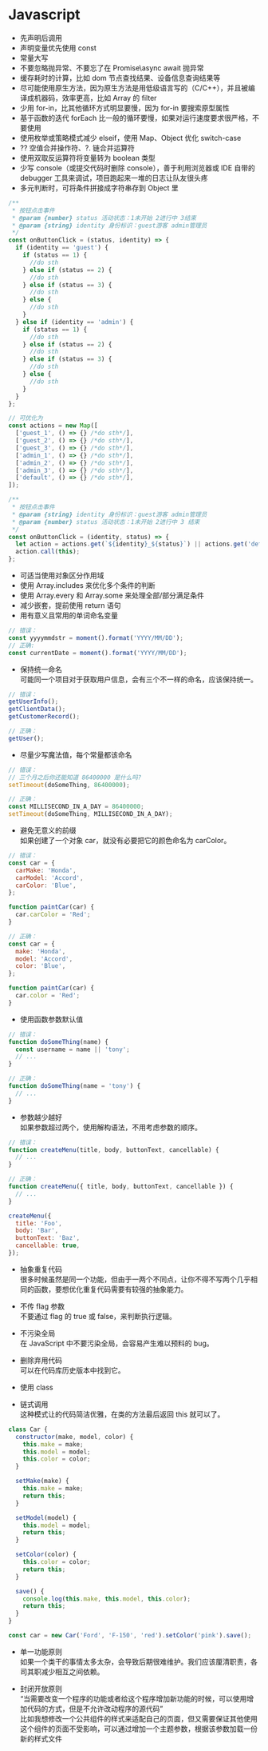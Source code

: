 # Javascript

- 先声明后调用
- 声明变量优先使用 const
- 常量大写
- 不要忽略抛异常、不要忘了在 Promise\async await 抛异常
- 缓存耗时的计算，比如 dom 节点查找结果、设备信息查询结果等
- 尽可能使用原生方法，因为原生方法是用低级语言写的（C/C++），并且被编译成机器码，效率更高，比如 Array 的 filter
- 少用 for-in，比其他循环方式明显要慢，因为 for-in 要搜索原型属性
- 基于函数的迭代 forEach 比一般的循环要慢，如果对运行速度要求很严格，不要使用
- 使用枚举或策略模式减少 elseif，使用 Map、Object 优化 switch-case
- ?? 空值合并操作符、?. 链合并运算符
- 使用双取反运算符将变量转为 boolean 类型
- 少写 console（或提交代码时删除 console），善于利用浏览器或 IDE 自带的 debugger 工具来调试，项目跑起来一堆的日志让队友很头疼
- 多元判断时，可将条件拼接成字符串存到 Object 里

```js
/**
 * 按钮点击事件
 * @param {number} status 活动状态：1未开始 2进行中 3结束
 * @param {string} identity 身份标识：guest游客 admin管理员
 */
const onButtonClick = (status, identity) => {
  if (identity == 'guest') {
    if (status == 1) {
      //do sth
    } else if (status == 2) {
      //do sth
    } else if (status == 3) {
      //do sth
    } else {
      //do sth
    }
  } else if (identity == 'admin') {
    if (status == 1) {
      //do sth
    } else if (status == 2) {
      //do sth
    } else if (status == 3) {
      //do sth
    } else {
      //do sth
    }
  }
};

// 可优化为
const actions = new Map([
  ['guest_1', () => {} /*do sth*/],
  ['guest_2', () => {} /*do sth*/],
  ['guest_3', () => {} /*do sth*/],
  ['admin_1', () => {} /*do sth*/],
  ['admin_2', () => {} /*do sth*/],
  ['admin_3', () => {} /*do sth*/],
  ['default', () => {} /*do sth*/],
]);

/**
 * 按钮点击事件
 * @param {string} identity 身份标识：guest游客 admin管理员
 * @param {number} status 活动状态：1未开始 2进行中 3 结束
 */
const onButtonClick = (identity, status) => {
  let action = actions.get(`${identity}_${status}`) || actions.get('default');
  action.call(this);
};
```

- 可适当使用对象区分作用域
- 使用 Array.includes 来优化多个条件的判断
- 使用 Array.every 和 Array.some 来处理全部/部分满足条件
- 减少嵌套，提前使用 return 语句
- 用有意义且常用的单词命名变量

```js
// 错误：
const yyyymmdstr = moment().format('YYYY/MM/DD');
// 正确:
const currentDate = moment().format('YYYY/MM/DD');
```

- 保持统一命名  
  可能同一个项目对于获取用户信息，会有三个不一样的命名，应该保持统一。

```js
// 错误：
getUserInfo();
getClientData();
getCustomerRecord();

// 正确：
getUser();
```

- 尽量少写魔法值，每个常量都该命名

```js
// 错误：
// 三个月之后你还能知道 86400000 是什么吗?
setTimeout(doSomeThing, 86400000);

// 正确：
const MILLISECOND_IN_A_DAY = 86400000;
setTimeout(doSomeThing, MILLISECOND_IN_A_DAY);
```

- 避免无意义的前缀  
  如果创建了一个对象 car，就没有必要把它的颜色命名为 carColor。

```js
// 错误：
const car = {
  carMake: 'Honda',
  carModel: 'Accord',
  carColor: 'Blue',
};

function paintCar(car) {
  car.carColor = 'Red';
}

// 正确：
const car = {
  make: 'Honda',
  model: 'Accord',
  color: 'Blue',
};

function paintCar(car) {
  car.color = 'Red';
}
```

- 使用函数参数默认值

```js
// 错误：
function doSomeThing(name) {
  const username = name || 'tony';
  // ...
}

// 正确：
function doSomeThing(name = 'tony') {
  // ...
}
```

- 参数越少越好  
  如果参数超过两个，使用解构语法，不用考虑参数的顺序。

```js
// 错误：
function createMenu(title, body, buttonText, cancellable) {
  // ...
}

// 正确：
function createMenu({ title, body, buttonText, cancellable }) {
  // ...
}

createMenu({
  title: 'Foo',
  body: 'Bar',
  buttonText: 'Baz',
  cancellable: true,
});
```

- 抽象重复代码  
  很多时候虽然是同一个功能，但由于一两个不同点，让你不得不写两个几乎相同的函数，要想优化重复代码需要有较强的抽象能力。

- 不传 flag 参数  
  不要通过 flag 的 true 或 false，来判断执行逻辑。

- 不污染全局  
  在 JavaScript 中不要污染全局，会容易产生难以预料的 bug。

- 删除弃用代码  
  可以在代码库历史版本中找到它。

- 使用 class
- 链式调用  
  这种模式让的代码简洁优雅，在类的方法最后返回 this 就可以了。

```js
class Car {
  constructor(make, model, color) {
    this.make = make;
    this.model = model;
    this.color = color;
  }

  setMake(make) {
    this.make = make;
    return this;
  }

  setModel(model) {
    this.model = model;
    return this;
  }

  setColor(color) {
    this.color = color;
    return this;
  }

  save() {
    console.log(this.make, this.model, this.color);
    return this;
  }
}

const car = new Car('Ford', 'F-150', 'red').setColor('pink').save();
```

- 单一功能原则  
  如果一个类干的事情太多太杂，会导致后期很难维护。我们应该厘清职责，各司其职减少相互之间依赖。

- 封闭开放原则  
  “当需要改变一个程序的功能或者给这个程序增加新功能的时候，可以使用增加代码的方式，但是不允许改动程序的源代码”  
  比如我想修改一个公共组件的样式来适配自己的页面，但又需要保证其他使用这个组件的页面不受影响，可以通过增加一个主题参数，根据该参数加载一份新的样式文件
